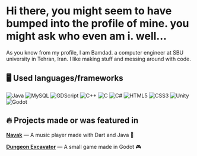 # Hi there, you might seem to have bumped into the profile of mine. you might ask who even am i. well...

As you know from my profile, I am Bamdad. a computer engineer at SBU university in Tehran, Iran.
I like making stuff and messing around with code.

## 🖥️ Used languages/frameworks

![Java](https://img.shields.io/badge/Java-ED8B00?style=for-the-badge&logo=openjdk&logoColor=white)
![MySQL](https://img.shields.io/badge/MySQL-4479A1?style=for-the-badge&logo=mysql&logoColor=white)
![GDScript](https://img.shields.io/badge/GDScript-478CBF?style=for-the-badge&logo=godot-engine&logoColor=white)
![C++](https://img.shields.io/badge/C++-00599C?style=for-the-badge&logo=cplusplus&logoColor=white)
![C](https://img.shields.io/badge/C-A8B9CC?style=for-the-badge&logo=c&logoColor=white)
![C#](https://img.shields.io/badge/C%23-239120?style=for-the-badge&logo=csharp&logoColor=white)
![HTML5](https://img.shields.io/badge/HTML5-E34F26?style=for-the-badge&logo=html5&logoColor=white)
![CSS3](https://img.shields.io/badge/CSS3-1572B6?style=for-the-badge&logo=css3&logoColor=white)
![Unity](https://img.shields.io/badge/Unity-FFFFFF?style=for-the-badge&logo=unity&logoColor=black)
![Godot](https://img.shields.io/badge/Godot-478CBF?style=flat-square&logo=godot-engine&logoColor=white)

## 🔥 Projects made or was featured in
**[Navak](https://github.com/BamdadRashidi/AP_Music_player_project)** — A music player made with Dart and Java 🎵

**[Dungeon Excavator](https://github.com/BamdadRashidi/Dungeon-excavator-source-code)** — A small game made in Godot 🎮  








